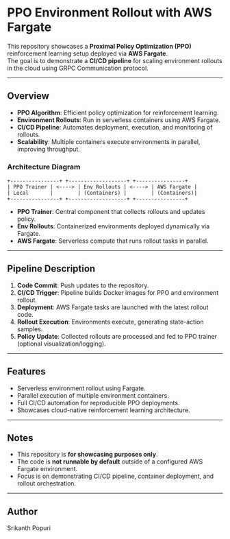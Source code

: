 # PPO Environment Rollout with AWS Fargate

This repository showcases a **Proximal Policy Optimization (PPO)** reinforcement learning setup deployed via **AWS Fargate**.  
The goal is to demonstrate a **CI/CD pipeline** for scaling environment rollouts in the cloud using GRPC Communication protocol.

---

## Overview

- **PPO Algorithm**: Efficient policy optimization for reinforcement learning.
- **Environment Rollouts**: Run in serverless containers using AWS Fargate.
- **CI/CD Pipeline**: Automates deployment, execution, and monitoring of rollouts.
- **Scalability**: Multiple containers execute environments in parallel, improving throughput.

### Architecture Diagram
```
+----------------+ +-------------------+ +----------------+
| PPO Trainer | <----> | Env Rollouts | <----> | AWS Fargate |
| Local       |        | (Containers) |        | (Containers)|
+----------------+ +-------------------+ +----------------+
```

- **PPO Trainer**: Central component that collects rollouts and updates policy.
- **Env Rollouts**: Containerized environments deployed dynamically via Fargate.
- **AWS Fargate**: Serverless compute that runs rollout tasks in parallel.

---

## Pipeline Description

1. **Code Commit**: Push updates to the repository.
2. **CI/CD Trigger**: Pipeline builds Docker images for PPO and environment rollout.
3. **Deployment**: AWS Fargate tasks are launched with the latest rollout code.
4. **Rollout Execution**: Environments execute, generating state-action samples.
5. **Policy Update**: Collected rollouts are processed and fed to PPO trainer (optional visualization/logging).

---

## Features

- Serverless environment rollout using Fargate.
- Parallel execution of multiple environment containers.
- Full CI/CD automation for reproducible PPO deployments.
- Showcases cloud-native reinforcement learning architecture.

---

## Notes

- This repository is **for showcasing purposes only**.  
- The code is **not runnable by default** outside of a configured AWS Fargate environment.
- Focus is on demonstrating CI/CD pipeline, container deployment, and rollout orchestration.

---

## Author

Srikanth Popuri

